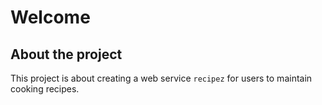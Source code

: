 # Welcome

## About the project

This project is about creating a web service `recipez` for users to maintain
cooking recipes.
